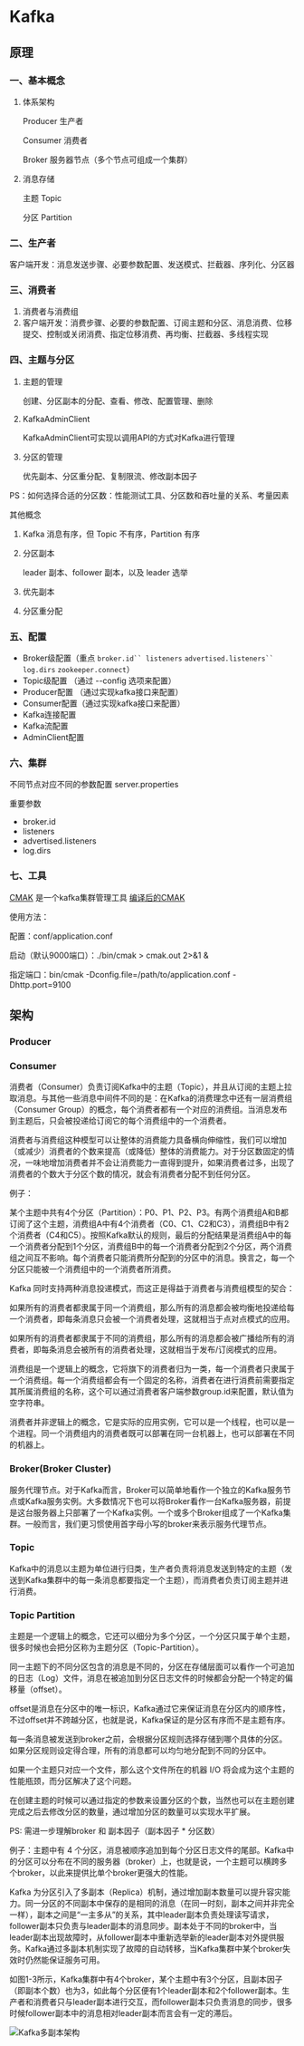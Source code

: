 # Kafka
## 原理
### 一、基本概念

1. 体系架构
    
    Producer 生产者
    
    Consumer 消费者
    
    Broker 服务器节点（多个节点可组成一个集群）
    
2. 消息存储
    
    主题 Topic
    
    分区 Partition
    

### 二、生产者

客户端开发：消息发送步骤、必要参数配置、发送模式、拦截器、序列化、分区器

### 三、消费者

1. 消费者与消费组
2. 客户端开发：消费步骤、必要的参数配置、订阅主题和分区、消息消费、位移提交、控制或关闭消费、指定位移消费、再均衡、拦截器、多线程实现

### 四、主题与分区

1. 主题的管理
    
    创建、分区副本的分配、查看、修改、配置管理、删除
    
2. KafkaAdminClient
    
    KafkaAdminClient可实现以调用API的方式对Kafka进行管理
    
3. 分区的管理
    
    优先副本、分区重分配、复制限流、修改副本因子
    

PS：如何选择合适的分区数：性能测试工具、分区数和吞吐量的关系、考量因素

其他概念

1. Kafka 消息有序，但 Topic 不有序，Partition 有序
2. 分区副本
    
    leader 副本、follower 副本，以及 leader 选举
    
3. 优先副本
4. 分区重分配

### 五、配置

- Broker级配置（重点 `broker.id`` listeners` `advertised.listeners`` log.dirs` `zookeeper.connect`）
- Topic级配置 （通过 --config 选项来配置）
- Producer配置 （通过实现kafka接口来配置）
- Consumer配置（通过实现kafka接口来配置）
- Kafka连接配置
- Kafka流配置
- AdminClient配置

### 六、集群

不同节点对应不同的参数配置 server.properties

重要参数

- broker.id
- listeners
- advertised.listeners
- log.dirs

### 七、工具

[CMAK](https://github.com/yahoo/CMAK) 是一个kafka集群管理工具 [编译后的CMAK](https://blog.wolfogre.com/posts/kafka-manager-download/)

使用方法：

配置：conf/application.conf

启动（默认9000端口）：./bin/cmak > cmak.out 2>&1 &

指定端口：bin/cmak -Dconfig.file=/path/to/application.conf -Dhttp.port=9100


## 架构
### Producer

### Consumer

消费者（Consumer）负责订阅Kafka中的主题（Topic），并且从订阅的主题上拉取消息。与其他一些消息中间件不同的是：在Kafka的消费理念中还有一层消费组（Consumer Group）的概念，每个消费者都有一个对应的消费组。当消息发布到主题后，只会被投递给订阅它的每个消费组中的一个消费者。

消费者与消费组这种模型可以让整体的消费能力具备横向伸缩性，我们可以增加（或减少）消费者的个数来提高（或降低）整体的消费能力。对于分区数固定的情况，一味地增加消费者并不会让消费能力一直得到提升，如果消费者过多，出现了消费者的个数大于分区个数的情况，就会有消费者分配不到任何分区。

例子：

某个主题中共有4个分区（Partition）：P0、P1、P2、P3。有两个消费组A和B都订阅了这个主题，消费组A中有4个消费者（C0、C1、C2和C3），消费组B中有2个消费者（C4和C5）。按照Kafka默认的规则，最后的分配结果是消费组A中的每一个消费者分配到1个分区，消费组B中的每一个消费者分配到2个分区，两个消费组之间互不影响。每个消费者只能消费所分配到的分区中的消息。换言之，每一个分区只能被一个消费组中的一个消费者所消费。

Kafka 同时支持两种消息投递模式，而这正是得益于消费者与消费组模型的契合：

如果所有的消费者都隶属于同一个消费组，那么所有的消息都会被均衡地投递给每一个消费者，即每条消息只会被一个消费者处理，这就相当于点对点模式的应用。

如果所有的消费者都隶属于不同的消费组，那么所有的消息都会被广播给所有的消费者，即每条消息会被所有的消费者处理，这就相当于发布/订阅模式的应用。

消费组是一个逻辑上的概念，它将旗下的消费者归为一类，每一个消费者只隶属于一个消费组。每一个消费组都会有一个固定的名称，消费者在进行消费前需要指定其所属消费组的名称，这个可以通过消费者客户端参数group.id来配置，默认值为空字符串。

消费者并非逻辑上的概念，它是实际的应用实例，它可以是一个线程，也可以是一个进程。同一个消费组内的消费者既可以部署在同一台机器上，也可以部署在不同的机器上。

### Broker(Broker Cluster)

服务代理节点。对于Kafka而言，Broker可以简单地看作一个独立的Kafka服务节点或Kafka服务实例。大多数情况下也可以将Broker看作一台Kafka服务器，前提是这台服务器上只部署了一个Kafka实例。一个或多个Broker组成了一个Kafka集群。一般而言，我们更习惯使用首字母小写的broker来表示服务代理节点。

### Topic

Kafka中的消息以主题为单位进行归类，生产者负责将消息发送到特定的主题（发送到Kafka集群中的每一条消息都要指定一个主题），而消费者负责订阅主题并进行消费。

### Topic Partition

主题是一个逻辑上的概念，它还可以细分为多个分区，一个分区只属于单个主题，很多时候也会把分区称为主题分区（Topic-Partition）。

同一主题下的不同分区包含的消息是不同的，分区在存储层面可以看作一个可追加的日志（Log）文件，消息在被追加到分区日志文件的时候都会分配一个特定的偏移量（offset）。

offset是消息在分区中的唯一标识，Kafka通过它来保证消息在分区内的顺序性，不过offset并不跨越分区，也就是说，Kafka保证的是分区有序而不是主题有序。

每一条消息被发送到broker之前，会根据分区规则选择存储到哪个具体的分区。如果分区规则设定得合理，所有的消息都可以均匀地分配到不同的分区中。

如果一个主题只对应一个文件，那么这个文件所在的机器 I/O 将会成为这个主题的性能瓶颈，而分区解决了这个问题。

在创建主题的时候可以通过指定的参数来设置分区的个数，当然也可以在主题创建完成之后去修改分区的数量，通过增加分区的数量可以实现水平扩展。

PS: 需进一步理解broker 和 副本因子（副本因子 * 分区数）

例子：主题中有 4 个分区，消息被顺序追加到每个分区日志文件的尾部。Kafka中的分区可以分布在不同的服务器（broker）上，也就是说，一个主题可以横跨多个broker，以此来提供比单个broker更强大的性能。

Kafka 为分区引入了多副本（Replica）机制，通过增加副本数量可以提升容灾能力。同一分区的不同副本中保存的是相同的消息（在同一时刻，副本之间并非完全一样），副本之间是“一主多从”的关系，其中leader副本负责处理读写请求，follower副本只负责与leader副本的消息同步。副本处于不同的broker中，当leader副本出现故障时，从follower副本中重新选举新的leader副本对外提供服务。Kafka通过多副本机制实现了故障的自动转移，当Kafka集群中某个broker失效时仍然能保证服务可用。

如图1-3所示，Kafka集群中有4个broker，某个主题中有3个分区，且副本因子（即副本个数）也为3，如此每个分区便有1个leader副本和2个follower副本。生产者和消费者只与leader副本进行交互，而follower副本只负责消息的同步，很多时候follower副本中的消息相对leader副本而言会有一定的滞后。

![Kafka多副本架构](images/kafka-architecture.png)
